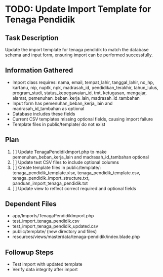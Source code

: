 # TODO: Update Import Template for Tenaga Pendidik

## Task Description
Update the import template for tenaga pendidik to match the database schema and input form, ensuring import can be performed successfully.

## Information Gathered
- Import class requires: nama, email, tempat_lahir, tanggal_lahir, no_hp, kartanu, nip, nuptk, npk, madrasah_id, pendidikan_terakhir, tahun_lulus, program_studi, status_kepegawaian_id, tmt, ketugasan, mengajar, alamat, pemenuhan_beban_kerja_lain, madrasah_id_tambahan
- Input form has pemenuhan_beban_kerja_lain and madrasah_id_tambahan as optional
- Database includes these fields
- Current CSV templates missing optional fields, causing import failure
- Template files in public/template/ do not exist

## Plan
1. [ ] Update TenagaPendidikImport.php to make pemenuhan_beban_kerja_lain and madrasah_id_tambahan optional
2. [ ] Update test CSV files to include optional columns
3. [ ] Create template files in public/template/: tenaga_pendidik_template.xlsx, tenaga_pendidik_template.csv, tenaga_pendidik_import_structure.txt, panduan_import_tenaga_pendidik.txt
4. [ ] Update view to reflect correct required and optional fields

## Dependent Files
- app/Imports/TenagaPendidikImport.php
- test_import_tenaga_pendidik.csv
- test_import_tenaga_pendidik_updated.csv
- public/template/ (new directory and files)
- resources/views/masterdata/tenaga-pendidik/index.blade.php

## Followup Steps
- Test import with updated template
- Verify data integrity after import
